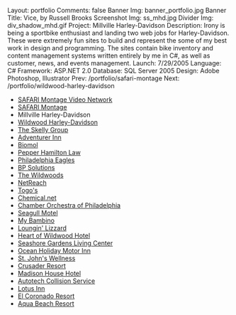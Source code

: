 Layout: portfolio
Comments: false
Banner Img: banner_portfolio.jpg
Banner Title: Vice, by Russell Brooks
Screenshot Img: ss_mhd.jpg
Divider Img: div_shadow_mhd.gif
Project: Millville Harley-Davidson
Description: Irony is being a sportbike enthusiast and landing two web jobs for Harley-Davidson. These were extremely fun sites to build and represent the some of my best work in design and programming. The sites contain bike inventory and content management systems written entirely by me in C#, as well as customer, news, and events management.
Launch: 7/29/2005
Language: C#
Framework: ASP.NET 2.0
Database: SQL Server 2005
Design: Adobe Photoshop, Illustrator
Prev: /portfolio/safari-montage
Next: /portfolio/wildwood-harley-davidson

* [SAFARI Montage Video Network](/portfolio/)
* [SAFARI Montage](/portfolio/safari-montage)
* Millville Harley-Davidson
* [Wildwood Harley-Davidson](/portfolio/wildwood-harley-davidson)
* [The Skelly Group](/portfolio/the-skelly-group)
* [Adventurer Inn](/portfolio/adventurer-inn)
* [Biomol](/portfolio/biomol)
* [Pepper Hamilton Law](/portfolio/pepper-hamilton-law)
* [Philadelphia Eagles](/portfolio/philadelphia-eagles)
* [BP Solutions](/portfolio/bp-solutions)
* [The Wildwoods](/portfolio/the-wildwoods)
* [NetReach](/portfolio/netreach)
* [Togo's](/portfolio/togos)
* [Chemical.net](/portfolio/chemical-net)
* [Chamber Orchestra of Philadelphia](/portfolio/chamber-orchestra-of-philadelphia)
* [Seagull Motel](/portfolio/seagull-motel)
* [My Bambino](/portfolio/my-bambino)
* [Loungin' Lizzard](/portfolio/loungin-lizzard)
* [Heart of Wildwood Hotel](/portfolio/heart-of-wildwood-hotel)
* [Seashore Gardens Living Center](/portfolio/seashore-gardens-living-center)
* [Ocean Holiday Motor Inn](/portfolio/ocean-holiday-motor-inn)
* [St. John's Wellness](/portfolio/st-john-s-wellness)
* [Crusader Resort](/portfolio/crusader-resort)
* [Madison House Hotel](/portfolio/madison-house-hotel)
* [Autotech Collision Service](/portfolio/autotech-collision-service)
* [Lotus Inn](/portfolio/lotus-inn)
* [El Coronado Resort](/portfolio/el-coronado-resort)
* [Aqua Beach Resort](/portfolio/aqua-beach-resort)
